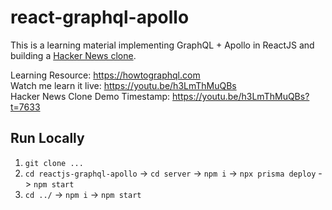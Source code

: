 # react-graphql-apollo
This is a learning material implementing GraphQL + Apollo in ReactJS and building a [Hacker News clone](https://news.ycombinator.com/).

Learning Resource: https://howtographql.com <br/>
Watch me learn it live: https://youtu.be/h3LmThMuQBs <br/>
Hacker News Clone Demo Timestamp: https://youtu.be/h3LmThMuQBs?t=7633

## Run Locally
  1. `git clone ...`
  2. `cd reactjs-graphql-apollo` -> `cd server` -> `npm i` -> `npx prisma deploy` -> `npm start`
  3. `cd ../` -> `npm i` -> `npm start`
